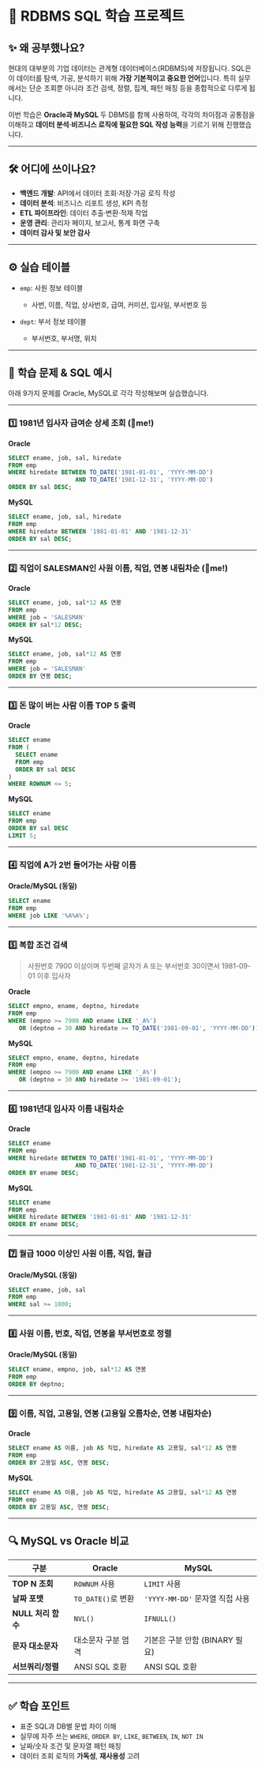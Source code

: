 # 📘 RDBMS SQL 학습 프로젝트

## ✨ 왜 공부했나요?

현대의 대부분의 기업 데이터는 관계형 데이터베이스(RDBMS)에 저장됩니다.
SQL은 이 데이터를 탐색, 가공, 분석하기 위해 **가장 기본적이고 중요한 언어**입니다.
특히 실무에서는 단순 조회뿐 아니라 조건 검색, 정렬, 집계, 패턴 매칭 등을 종합적으로 다루게 됩니다.

이번 학습은 **Oracle과 MySQL** 두 DBMS를 함께 사용하여, 각각의 차이점과 공통점을 이해하고 **데이터 분석·비즈니스 로직에 필요한 SQL 작성 능력**을 기르기 위해 진행했습니다.

---

## 🛠 어디에 쓰이나요?

* **백엔드 개발**: API에서 데이터 조회·저장·가공 로직 작성
* **데이터 분석**: 비즈니스 리포트 생성, KPI 측정
* **ETL 파이프라인**: 데이터 추출·변환·적재 작업
* **운영 관리**: 관리자 페이지, 보고서, 통계 화면 구축
* **데이터 감사 및 보안 감사**

---

## ⚙️ 실습 테이블

* `emp`: 사원 정보 테이블

  * 사번, 이름, 직업, 상사번호, 급여, 커미션, 입사일, 부서번호 등

* `dept`: 부서 정보 테이블

  * 부서번호, 부서명, 위치

---

## 📄 학습 문제 & SQL 예시

아래 9가지 문제를 Oracle, MySQL로 각각 작성해보며 실습했습니다.

---

### 1️⃣ 1981년 입사자 급여순 상세 조회 (🌟me!)

**Oracle**

```sql
SELECT ename, job, sal, hiredate
FROM emp
WHERE hiredate BETWEEN TO_DATE('1981-01-01', 'YYYY-MM-DD')
                   AND TO_DATE('1981-12-31', 'YYYY-MM-DD')
ORDER BY sal DESC;
```

**MySQL**

```sql
SELECT ename, job, sal, hiredate
FROM emp
WHERE hiredate BETWEEN '1981-01-01' AND '1981-12-31'
ORDER BY sal DESC;
```

---

### 2️⃣ 직업이 SALESMAN인 사원 이름, 직업, 연봉 내림차순 (🌟me!)

**Oracle**

```sql
SELECT ename, job, sal*12 AS 연봉
FROM emp
WHERE job = 'SALESMAN'
ORDER BY sal*12 DESC;
```

**MySQL**

```sql
SELECT ename, job, sal*12 AS 연봉
FROM emp
WHERE job = 'SALESMAN'
ORDER BY 연봉 DESC;
```

---

### 3️⃣ 돈 많이 버는 사람 이름 TOP 5 출력

**Oracle**

```sql
SELECT ename
FROM (
  SELECT ename
  FROM emp
  ORDER BY sal DESC
)
WHERE ROWNUM <= 5;
```

**MySQL**

```sql
SELECT ename
FROM emp
ORDER BY sal DESC
LIMIT 5;
```

---

### 4️⃣ 직업에 A가 2번 들어가는 사람 이름

**Oracle/MySQL (동일)**

```sql
SELECT ename
FROM emp
WHERE job LIKE '%A%A%';
```

---

### 5️⃣ 복합 조건 검색

> 사원번호 7900 이상이며 두번째 글자가 A
> 또는 부서번호 30이면서 1981-09-01 이후 입사자

**Oracle**

```sql
SELECT empno, ename, deptno, hiredate
FROM emp
WHERE (empno >= 7900 AND ename LIKE '_A%')
   OR (deptno = 30 AND hiredate >= TO_DATE('1981-09-01', 'YYYY-MM-DD'));
```

**MySQL**

```sql
SELECT empno, ename, deptno, hiredate
FROM emp
WHERE (empno >= 7900 AND ename LIKE '_A%')
   OR (deptno = 30 AND hiredate >= '1981-09-01');
```

---

### 6️⃣ 1981년대 입사자 이름 내림차순

**Oracle**

```sql
SELECT ename
FROM emp
WHERE hiredate BETWEEN TO_DATE('1981-01-01', 'YYYY-MM-DD')
                   AND TO_DATE('1981-12-31', 'YYYY-MM-DD')
ORDER BY ename DESC;
```

**MySQL**

```sql
SELECT ename
FROM emp
WHERE hiredate BETWEEN '1981-01-01' AND '1981-12-31'
ORDER BY ename DESC;
```

---


### 7️⃣ 월급 1000 이상인 사원 이름, 직업, 월급

**Oracle/MySQL (동일)**

```sql
SELECT ename, job, sal
FROM emp
WHERE sal >= 1000;
```

---


### 8️⃣ 사원 이름, 번호, 직업, 연봉을 부서번호로 정렬

**Oracle/MySQL (동일)**

```sql
SELECT ename, empno, job, sal*12 AS 연봉
FROM emp
ORDER BY deptno;
```

---

### 9️⃣ 이름, 직업, 고용일, 연봉 (고용일 오름차순, 연봉 내림차순)

**Oracle**

```sql
SELECT ename AS 이름, job AS 직업, hiredate AS 고용일, sal*12 AS 연봉
FROM emp
ORDER BY 고용일 ASC, 연봉 DESC;
```

**MySQL**

```sql
SELECT ename AS 이름, job AS 직업, hiredate AS 고용일, sal*12 AS 연봉
FROM emp
ORDER BY 고용일 ASC, 연봉 DESC;
```

---

## 🔍 MySQL vs Oracle 비교

| 구분             | Oracle          | MySQL                    |
| -------------- | --------------- | ------------------------ |
| **TOP N 조회**   | `ROWNUM` 사용     | `LIMIT` 사용               |
| **날짜 포맷**      | `TO_DATE()`로 변환 | `'YYYY-MM-DD'` 문자열 직접 사용 |
| **NULL 처리 함수** | `NVL()`         | `IFNULL()`               |
| **문자 대소문자**    | 대소문자 구분 엄격      | 기본은 구분 안함 (BINARY 필요)    |
| **서브쿼리/정렬**    | ANSI SQL 호환     | ANSI SQL 호환              |

---

## ✅ 학습 포인트

* 표준 SQL과 DB별 문법 차이 이해
* 실무에 자주 쓰는 `WHERE`, `ORDER BY`, `LIKE`, `BETWEEN`, `IN`, `NOT IN`
* 날짜/숫자 조건 및 문자열 패턴 매칭
* 데이터 조회 로직의 **가독성**, **재사용성** 고려

